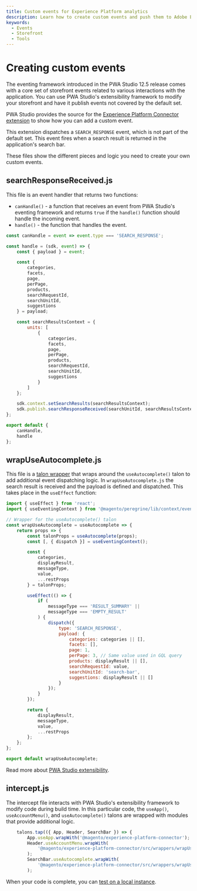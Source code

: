 ```yaml
---
title: Custom events for Experience Platform analytics
description: Learn how to create custom events and push them to Adobe Experience Platform with PWA Studio.
keywords:
  - Events
  - Storefront
  - Tools
---
```


# Creating custom events

The eventing framework introduced in the PWA Studio 12.5 release comes with a core set of storefront events related to various interactions with the application.
You can use PWA Studio's extensibility framework to modify your storefront and have it publish events not covered by the default set.

PWA Studio provides the source for the [Experience Platform Connector extension](https://github.com/magento/pwa-studio/tree/develop/packages/extensions/experience-platform-connector/) to show how you can add a custom event.

This extension dispatches a `SEARCH_RESPONSE` event, which is not part of the default set. This event fires when a search result is returned in the application's search bar.

These files show the different pieces and logic you need to create your own custom events.

## searchResponseReceived.js

This file is an event handler that returns two functions:

- `canHandle()` - a function that receives an event from PWA Studio's eventing framework and returns `true` if the `handle()` function should handle the incoming event.
- `handle()` - the function that handles the event.

```javascript
const canHandle = event => event.type === 'SEARCH_RESPONSE';

const handle = (sdk, event) => {
    const { payload } = event;

    const {
        categories,
        facets,
        page,
        perPage,
        products,
        searchRequestId,
        searchUnitId,
        suggestions
    } = payload;

    const searchResultsContext = {
        units: [
            {
                categories,
                facets,
                page,
                perPage,
                products,
                searchRequestId,
                searchUnitId,
                suggestions
            }
        ]
    };

    sdk.context.setSearchResults(searchResultsContext);
    sdk.publish.searchResponseReceived(searchUnitId, searchResultsContext);
};

export default {
    canHandle,
    handle
};
```

## wrapUseAutocomplete.js

This file is a [talon wrapper](https://developer.adobe.com/commerce/pwa-studio/tutorials/targets/modify-talon-results/) that wraps around the `useAutocomplete()` talon to add additional event dispatching logic.
In `wrapUseAutocomplete.js` the search result is received and the payload is defined and dispatched. This takes place in the `useEffect` function:

```javascript
import { useEffect } from 'react';
import { useEventingContext } from '@magento/peregrine/lib/context/eventing';

// Wrapper for the useAutocomplete() talon
const wrapUseAutocomplete = useAutocomplete => {
    return props => {
        const talonProps = useAutocomplete(props);
        const [, { dispatch }] = useEventingContext();

        const {
            categories,
            displayResult,
            messageType,
            value,
            ...restProps
        } = talonProps;

        useEffect(() => {
            if (
                messageType === 'RESULT_SUMMARY' ||
                messageType === 'EMPTY_RESULT'
            ) {
                dispatch({
                    type: 'SEARCH_RESPONSE',
                    payload: {
                        categories: categories || [],
                        facets: [],
                        page: 1,
                        perPage: 3, // Same value used in GQL query
                        products: displayResult || [],
                        searchRequestId: value,
                        searchUnitId: 'search-bar',
                        suggestions: displayResult || []
                    }
                });
            }
        });

        return {
            displayResult,
            messageType,
            value,
            ...restProps
        };
    };
};

export default wrapUseAutocomplete;
```

Read more about [PWA Studio extensibility](https://developer.adobe.com/commerce/pwa-studio/guides/general-concepts/extensibility/).

## intercept.js

The intercept file interacts with PWA Studio's extensibility framework to modify code during build time.
In this particular code, the `useApp()`, `useAccountMenu()`, and `useAutocomplete()` talons are wrapped with modules that provide additional logic.

```javascript
    talons.tap(({ App, Header, SearchBar }) => {
        App.useApp.wrapWith('@magento/experience-platform-connector');
        Header.useAccountMenu.wrapWith(
            '@magento/experience-platform-connector/src/wrappers/wrapUseAccountMenu'
        );
        SearchBar.useAutocomplete.wrapWith(
            '@magento/experience-platform-connector/src/wrappers/wrapUseAutocomplete'
        );
```

When your code is complete, you can [test on a local instance](https://developer.adobe.com/commerce/pwa-studio/tutorials/targets/modify-talon-results/#test-on-a-local-instance).
